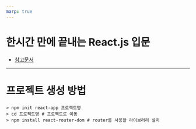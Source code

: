 ```yaml
---
marp: true
---
```


# 한시간 만에 끝내는 React.js 입문
- [참고문서](https://www.youtube.com/watch?v=6GECT2Jrr_g)

---

# 프로젝트 생성 방법
```
> npm init react-app 프로젝트명
> cd 프로젝트명 # 프로젝트로 이동 
> npm install react-router-dom # router를 사용할 라이브러리 설치 
```
